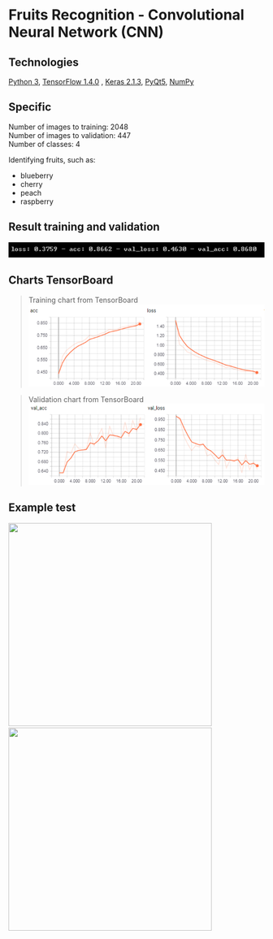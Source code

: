 # Fruits Recognition - Convolutional Neural Network (CNN)

## Technologies 
[Python 3](https://www.python.org/), [TensorFlow 1.4.0](https://github.com/tensorflow/tensorflow) , [Keras 2.1.3](https://github.com/keras-team/keras), [PyQt5](https://www.riverbankcomputing.com/software/pyqt), [NumPy](https://github.com/numpy/numpy)

## Specific 
Number of images to training: 2048  
Number of images to validation: 447  
Number of classes: 4  

Identifying fruits, such as:
  - blueberry
  - cherry
  - peach
  - raspberry
  
## Result training and validation
![result-img](https://github.com/M-Bruder/Fruits-recognition/blob/master/img-readme/result.png)  

## Charts TensorBoard

> Training chart from TensorBoard  
![training-img](https://github.com/M-Bruder/Fruits-recognition/blob/master/img-readme/training.png)  

> Validation chart from TensorBoard       
![result-img](https://github.com/M-Bruder/Fruits-recognition/blob/master/img-readme/validation.png)  

## Example test

<img src="https://github.com/" width="400" height="400"> 
<img src="https://github.com/" width="400" height="400"> 
